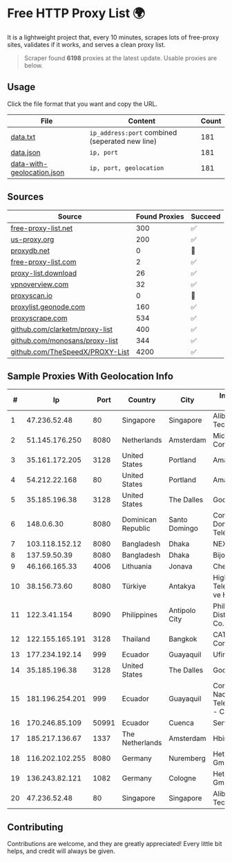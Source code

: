 
# Free HTTP Proxy List 🌍

It is a lightweight project that, every 10 minutes, scrapes lots of free-proxy sites, validates if it works, and serves a clean proxy list.


> Scraper found **6198** proxies at the latest update. Usable proxies are below.

## Usage

Click the file format that you want and copy the URL.


|File|Content|Count|
|----|-------|-----|
|[data.txt](https://raw.githubusercontent.com/themiralay/Proxy-List-World/master/data.txt)|`ip_address:port` combined (seperated new line)|181|
|[data.json](https://raw.githubusercontent.com/themiralay/Proxy-List-World/master/data.json)|`ip, port`|181|
|[data-with-geolocation.json](https://raw.githubusercontent.com/themiralay/Proxy-List-World/master/data-with-geolocation.json)|`ip, port, geolocation`|181|

## Sources

|Source|Found Proxies|Succeed|
|------|-------------|-------|
|[free-proxy-list.net](https://free-proxy-list.net)|300|✅|
|[us-proxy.org](https://www.us-proxy.org)|200|✅|
|[proxydb.net](http://proxydb.net)|0|🚫|
|[free-proxy-list.com](https://free-proxy-list.com/?page=&port=&type%5B%5D=http&type%5B%5D=https&up_time=0&search=Search)|2|✅|
|[proxy-list.download](https://www.proxy-list.download/HTTP)|26|✅|
|[vpnoverview.com](https://vpnoverview.com/privacy/anonymous-browsing/free-proxy-servers)|32|✅|
|[proxyscan.io](https://www.proxyscan.io)|0|🚫|
|[proxylist.geonode.com](https://proxylist.geonode.com/api/proxy-list?limit=300&page=1&sort_by=lastChecked&sort_type=desc&protocols=http,https)|160|✅|
|[proxyscrape.com](https://api.proxyscrape.com/v2/?request=displayproxies&protocol=http&timeout=10000&country=all&ssl=all&anonymity=all)|534|✅|
|[github.com/clarketm/proxy-list](https://raw.githubusercontent.com/clarketm/proxy-list/master/proxy-list-raw.txt)|400|✅|
|[github.com/monosans/proxy-list](https://raw.githubusercontent.com/monosans/proxy-list/main/proxies/http.txt)|344|✅|
|[github.com/TheSpeedX/PROXY-List](https://raw.githubusercontent.com/TheSpeedX/PROXY-List/master/http.txt)|4200|✅|


## Sample Proxies With Geolocation Info

|#|Ip|Port|Country|City|Internet Service Provider|
|-|--|----|-------|----|-------------------------|
|1|47.236.52.48|80|Singapore|Singapore|Alibaba (US) Technology Co., Ltd.|
|2|51.145.176.250|8080|Netherlands|Amsterdam|Microsoft Corporation|
|3|35.161.172.205|3128|United States|Portland|Amazon.com, Inc.|
|4|54.212.22.168|80|United States|Portland|Amazon.com, Inc.|
|5|35.185.196.38|3128|United States|The Dalles|Google LLC|
|6|148.0.6.30|8080|Dominican Republic|Santo Domingo|Compañía Dominicana de Teléfonos S. A.|
|7|103.118.152.12|8080|Bangladesh|Dhaka|NEXTGENONLINE|
|8|137.59.50.39|8080|Bangladesh|Dhaka|Bijoy Online Ltd|
|9|46.166.165.33|4006|Lithuania|Jonava|Cherry Servers|
|10|38.156.73.60|8080|Türkiye|Antakya|High Speed Telekomunikasyon ve Hab. Hiz. Ltd. Sti.|
|11|122.3.41.154|8090|Philippines|Antipolo City|Philippine Long Distance Telephone Co.|
|12|122.155.165.191|3128|Thailand|Bangkok|CAT Telecom Public Company Limited|
|13|177.234.192.14|999|Ecuador|Guayaquil|Ufinet Panama S.A.|
|14|35.185.196.38|3128|United States|The Dalles|Google LLC|
|15|181.196.254.201|999|Ecuador|Guayaquil|Corporacion Nacional De Telecomunicaciones - CNT EP|
|16|170.246.85.109|50991|Ecuador|Cuenca|Servicable Cia. Ltda.|
|17|185.217.136.67|1337|The Netherlands|Amsterdam|Hbing Limited|
|18|116.202.102.255|8080|Germany|Nuremberg|Hetzner Online GmbH|
|19|136.243.82.121|1082|Germany|Cologne|Hetzner Online GmbH|
|20|47.236.52.48|80|Singapore|Singapore|Alibaba (US) Technology Co., Ltd.|



## Contributing

Contributions are welcome, and they are greatly appreciated! Every
little bit helps, and credit will always be given.

